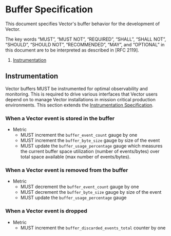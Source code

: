 # Buffer Specification

This document specifies Vector's buffer behavior for the development of Vector.

The key words “MUST”, “MUST NOT”, “REQUIRED”, “SHALL”, “SHALL NOT”, “SHOULD”,
“SHOULD NOT”, “RECOMMENDED”, “MAY”, and “OPTIONAL” in this document are to be
interpreted as described in [RFC 2119].

<!-- MarkdownTOC autolink="true" style="ordered" indent="   " -->

1. [Instrumentation](#instrumentation)

<!-- /MarkdownTOC -->

## Instrumentation

Vector buffers MUST be instrumented for optimal observability and monitoring. This is required to drive various interfaces that Vector users depend on to manage Vector installations in mission critical production environments. This section extends the [Instrumentation Specification].

### When a Vector event is stored in the buffer
* Metric
  * MUST increment the `buffer_event_count` gauge by one
  * MUST increment the `buffer_byte_size` gauge by size of the event
  * MUST update the `buffer_usage_percentage` gauge which measures the current buffer space utilization (number of events/bytes) over total space available (max number of events/bytes).

### When a Vector event is removed from the buffer
* Metric
  * MUST decrement the `buffer_event_count` gauge by one
  * MUST decrement the `buffer_byte_size` gauge by size of the event
  * MUST update the `buffer_usage_percentage` gauge 

### When a Vector event is dropped
* Metric
  * MUST increment the `buffer_discarded_events_total` counter by one

[Instrumentation Specification]: instrumentation.md